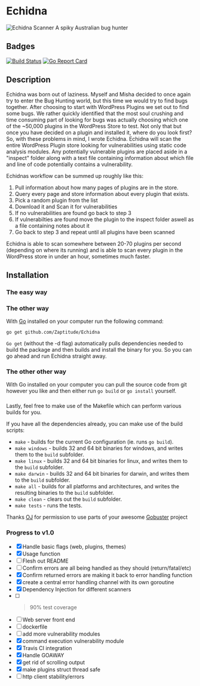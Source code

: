# Echidna
![Echidna Scanner](https://github.com/Zaptitude/Echidna/tree/master/assets/echidnascan.PNG)
A spiky Australian bug hunter

## Badges

[![Build Status](https://travis-ci.com/Zaptitude/Echidna.svg?token=NoU3HERSYrpoemd6GHGs&branch=master)](https://travis-ci.com/Zaptitude/Echidna)
[![Go Report Card](https://goreportcard.com/badge/github.com/Zaptitude/Echidna)](https://goreportcard.com/report/github.com/Zaptitude/Echidna)


## Description

Echidna was born out of laziness. Myself and Misha decided to once again try to enter the Bug Hunting world, but this time we would try to find bugs together. After choosing to start with WordPress Plugins we set out to find some bugs.
We rather quickly identified that the most soul crushing and time consuming part of looking for bugs was actually choosing which one of the ~50,000 plugins in the WordPress Store to test. Not only that but once you have decided on a plugin and installed it, where do you look first?
So, with these problems in mind, I wrote Echidna. Echidna will scan the entire WordPress Plugin store looking for vulnerabilities using static code analysis modules. Any potentially vulnerable plugins are placed aside in a "inspect" folder along with a text file containing information about which file and line of code potentially contains a vulnerability.

Echidnas workflow can be summed up roughly like this:

1. Pull information about how many pages of plugins are in the store.
2. Query every page and store information about every plugin that exists.
3. Pick a random plugin from the list
4. Download it and Scan it for vulnerabilities
5. If no vulnerabilities are found go back to step 3
6. If vulnerabilties are found move the plugin to the inspect folder aswell as a file containing notes about it
7. Go back to step 3 and repeat until all plugins have been scanned


Echidna is able to scan somewhere between 20-70 plugins per second (depending on where its running) and is able to scan every plugin in the WordPress store in under an hour, sometimes much faster.


## Installation

### The easy way

<Put something in here about pre built binaries>

### The other way

With [Go](https://golang.org/dl/) installed on your computer run the following command:

```go get github.com/Zaptitude/Echidna```

`Go get` (without the -d flag) automatically pulls dependencies needed to build the package and then builds and install the binary for you. So you can go ahead and run Echidna straight away.

### The other other way

With Go installed on your computer you can pull the source code from git however you like and then either run `go build` or `go install` yourself.

### 
Lastly, feel free to make use of the Makefile which can perform various builds for you.

If you have all the dependencies already, you can make use of the build scripts:

* `make` - builds for the current Go configuration (ie. runs `go build`).
* `make windows` - builds 32 and 64 bit binaries for windows, and writes them to the `build` subfolder.
* `make linux` - builds 32 and 64 bit binaries for linux, and writes them to the `build` subfolder.
* `make darwin` - builds 32 and 64 bit binaries for darwin, and writes them to the `build` subfolder.
* `make all` - builds for all platforms and architectures, and writes the resulting binaries to the `build` subfolder.
* `make clean` - clears out the `build` subfolder.
* `make tests` - runs the tests.

Thanks [OJ](https://twitter.com/TheColonial) for permission to use parts of your awesome [Gobuster](https://twitter.com/TheColonial) project

### Progress to v1.0

- [x] Handle basic flags (web, plugins, themes)
- [x] Usage function
- [ ] Flesh out README
- [ ] Confirm errors are all being handled as they should (return/fatal/etc)
- [x] Confirm returned errors are making it back to error handling function
- [x] create a central error handling channel with its own goroutine
- [x] Dependency Injection for different scanners
- [ ] > 90% test coverage
- [ ] Web server front end
- [ ] dockerfile
- [ ] add more vulnerability modules
- [X] command execution vulnerability module
- [x] Travis CI integration
- [x] Handle GOAWAY
- [x] get rid of scrolling output
- [x] make plugins struct thread safe
- [ ] http client stability/errors 